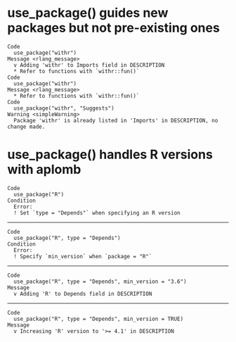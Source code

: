 # use_package() guides new packages but not pre-existing ones

    Code
      use_package("withr")
    Message <rlang_message>
      v Adding 'withr' to Imports field in DESCRIPTION
      * Refer to functions with `withr::fun()`
    Code
      use_package("withr")
    Message <rlang_message>
      * Refer to functions with `withr::fun()`
    Code
      use_package("withr", "Suggests")
    Warning <simpleWarning>
      Package 'withr' is already listed in 'Imports' in DESCRIPTION, no change made.

# use_package() handles R versions with aplomb

    Code
      use_package("R")
    Condition
      Error:
      ! Set `type = "Depends"` when specifying an R version

---

    Code
      use_package("R", type = "Depends")
    Condition
      Error:
      ! Specify `min_version` when `package = "R"`

---

    Code
      use_package("R", type = "Depends", min_version = "3.6")
    Message
      v Adding 'R' to Depends field in DESCRIPTION

---

    Code
      use_package("R", type = "Depends", min_version = TRUE)
    Message
      v Increasing 'R' version to '>= 4.1' in DESCRIPTION

